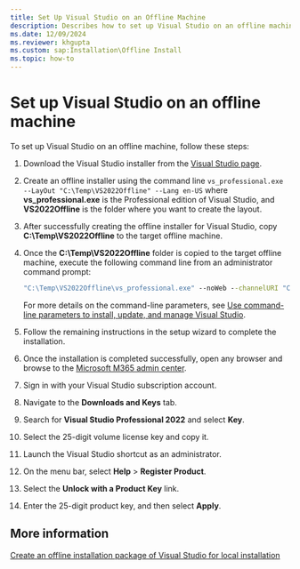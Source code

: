```yaml
---
title: Set Up Visual Studio on an Offline Machine
description: Describes how to set up Visual Studio on an offline machine.
ms.date: 12/09/2024
ms.reviewer: khgupta
ms.custom: sap:Installation\Offline Install
ms.topic: how-to
---
```

# Set up Visual Studio on an offline machine

To set up Visual Studio on an offline machine, follow these steps:

1. Download the Visual Studio installer from the [Visual Studio page](https://visualstudio.microsoft.com/vs/).
1. Create an offline installer using the command line `vs_professional.exe --LayOut "C:\Temp\VS2022Offline" --Lang en-US` where **vs_professional.exe** is the Professional edition of Visual Studio, and **VS2022Offline** is the folder where you want to create the layout.
1. After successfully creating the offline installer for Visual Studio, copy **C:\Temp\VS2022Offline** to the target offline machine.
1. Once the **C:\Temp\VS2022Offline** folder is copied to the target offline machine, execute the following command line from an administrator command prompt:

   ```cmd
   "C:\Temp\VS2022Offline\vs_professional.exe" --noWeb --channelURI "C:\Temp\VS2022Offline\channelManifest.json"
   ```
   For more details on the command-line parameters, see [Use command-line parameters to install, update, and manage Visual Studio](/visualstudio/install/use-command-line-parameters-to-install-visual-studio).

1. Follow the remaining instructions in the setup wizard to complete the installation.
1. Once the installation is completed successfully, open any browser and browse to the [Microsoft M365 admin center](https://admin.microsoft.com/adminportal/home#/subscriptions/vlnew).
1. Sign in with your Visual Studio subscription account.
1. Navigate to the **Downloads and Keys** tab.
1. Search for **Visual Studio Professional 2022** and select **Key**.
1. Select the 25-digit volume license key and copy it.
1. Launch the Visual Studio shortcut as an administrator.
1. On the menu bar, select **Help** > **Register Product**.
1. Select the **Unlock with a Product Key** link.
1. Enter the 25-digit product key, and then select **Apply**.

## More information

[Create an offline installation package of Visual Studio for local installation](/visualstudio/install/create-an-offline-installation-of-visual-studio)